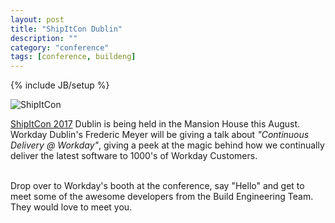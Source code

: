 ```yaml
---
layout: post
title: "ShipItCon Dublin"
description: ""
category: "conference"
tags: [conference, buildeng]
---
```

{% include JB/setup %}

![ShipItCon](http://shipitcon.com/wp-content/uploads/2017/06/1498354704_Container-Ship.png)

[ShipItCon 2017](http://shipitcon.com/) Dublin is being held in the Mansion House this August. 
Workday Dublin's Frederic Meyer will be giving a talk about *"Continuous Delivery @ Workday"*, giving a peek at the magic behind how we 
continually deliver the latest software to 1000's of Workday Customers.

<br/>
Drop over to Workday's booth at the conference, say "Hello" and get to meet some of the awesome developers from the Build Engineering Team.
They would love to meet you.

